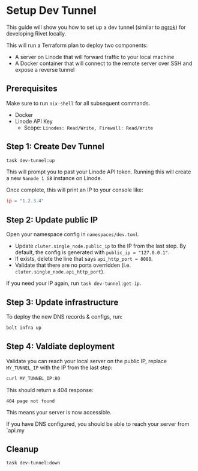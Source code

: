 # Setup Dev Tunnel

This guide will show you how to set up a dev tunnel (similar to [ngrok](https://ngrok.com/)) for developing Rivet locally.

This will run a Terraform plan to deploy two components:

-   A server on Linode that will forward traffic to your local machine
-   A Docker container that will connect to the remote server over SSH and expose a reverse tunnel

## Prerequisites

Make sure to run `nix-shell` for all subsequent commands.

-   Docker
-   Linode API Key
    -   Scope: `Linodes: Read/Write, Firewall: Read/Write`

## Step 1: Create Dev Tunnel

```sh
task dev-tunnel:up
```

This will prompt you to past your Linode API token. Running this will create a
new `Nanode 1 GB` instance on Linode.

Once complete, this will print an IP to your console like:

```toml
ip = "1.2.3.4"
```

## Step 2: Update public IP

Open your namespace config in `namespaces/dev.toml`.

-   Update `cluter.single_node.public_ip` to the IP from the last step. By default, the config is generated with `public_ip = "127.0.0.1"`.
-   If exists, delete the line that says `api_http_port = 8080`.
-   Validate that there are no ports overridden (i.e. `cluter.single_node.api_http_port`).

If you need your IP again, run `task dev-tunnel:get-ip`.

## Step 3: Update infrastructure

To deploy the new DNS records & configs, run:

```sh
bolt infra up
```

## Step 4: Valdiate deployment

Validate you can reach your local server on the public IP, replace `MY_TUNNEL_IP` with the IP from the last step:

```sh
curl MY_TUNNEL_IP:80
```

This should return a 404 response:

```
404 page not found
```

This means your server is now accessible.

If you have DNS configured, you should be able to reach your server from `api.my

## Cleanup

```sh
task dev-tunnel:down
```
